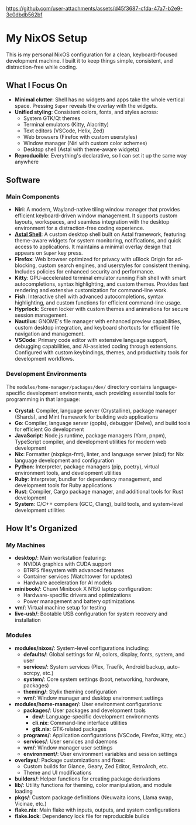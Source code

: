 https://github.com/user-attachments/assets/d45f3687-cfda-47a7-b2e9-3c0dbdb562bf

# My NixOS Setup

This is my personal NixOS configuration for a clean, keyboard-focused development machine. I built it to keep things simple, consistent, and distraction-free while coding.

## What I Focus On

- **Minimal clutter**: Shell has no widgets and apps take the whole vertical space. Pressing `Super` reveals the overlay with the widgets.
- **Unified styling**: Consistent colors, fonts, and styles across:
  - System GTK/Qt themes
  - Terminal emulators (Kitty, Alacritty)
  - Text editors (VSCode, Helix, Zed)
  - Web browsers (Firefox with custom userstyles)
  - Window manager (Niri with custom color schemes)
  - Desktop shell (Astal with theme-aware widgets)
- **Reproducible**: Everything's declarative, so I can set it up the same way anywhere

## Software

### Main Components

- **Niri**: A modern, Wayland-native tiling window manager that provides efficient keyboard-driven window management. It supports custom layouts, workspaces, and seamless integration with the desktop environment for a distraction-free coding experience.
- **[Astal Shell](https://github.com/knoopx/astal-shell)**: A custom desktop shell built on Astal framework, featuring theme-aware widgets for system monitoring, notifications, and quick access to applications. It maintains a minimal overlay design that appears on `Super` key press.
- **Firefox**: Web browser optimized for privacy with uBlock Origin for ad-blocking, custom search engines, and userstyles for consistent theming. Includes policies for enhanced security and performance.
- **Kitty**: GPU-accelerated terminal emulator running Fish shell with smart autocompletions, syntax highlighting, and custom themes. Provides fast rendering and extensive customization for command-line work.
- **Fish**: Interactive shell with advanced autocompletions, syntax highlighting, and custom functions for efficient command-line usage.
- **Hyprlock**: Screen locker with custom themes and animations for secure session management.
- **Nautilus**: GNOME's file manager with enhanced preview capabilities, custom desktop integration, and keyboard shortcuts for efficient file navigation and management.
- **VSCode**: Primary code editor with extensive language support, debugging capabilities, and AI-assisted coding through extensions. Configured with custom keybindings, themes, and productivity tools for development workflows.

### Development Environments

The `modules/home-manager/packages/dev/` directory contains language-specific development environments, each providing essential tools for programming in that language:

- **Crystal**: Compiler, language server (Crystalline), package manager (Shards), and Mint framework for building web applications
- **Go**: Compiler, language server (gopls), debugger (Delve), and build tools for efficient Go development
- **JavaScript**: Node.js runtime, package managers (Yarn, pnpm), TypeScript compiler, and development utilities for modern web development
- **Nix**: Formatter (nixpkgs-fmt), linter, and language server (nixd) for Nix language development and configuration
- **Python**: Interpreter, package managers (pip, poetry), virtual environment tools, and development utilities
- **Ruby**: Interpreter, bundler for dependency management, and development tools for Ruby applications
- **Rust**: Compiler, Cargo package manager, and additional tools for Rust development
- **System**: C/C++ compilers (GCC, Clang), build tools, and system-level development utilities

## How It's Organized

### My Machines

- **desktop/**: Main workstation featuring:
  - NVIDIA graphics with CUDA support
  - BTRFS filesystem with advanced features
  - Container services (Watchtower for updates)
  - Hardware acceleration for AI models
- **minibook/**: Chuwi Minibook X N150 laptop configuration:
  - Hardware-specific drivers and optimizations
  - Power management and battery optimizations
- **vm/**: Virtual machine setup for testing
- **live-usb/**: Bootable USB configuration for system recovery and installation

### Modules

- **modules/nixos/**: System-level configurations including:
  - **defaults/**: Global settings for AI, colors, display, fonts, system, and user
  - **services/**: System services (Plex, Traefik, Android backup, auto-scrcpy, etc.)
  - **system/**: Core system settings (boot, networking, hardware, packages)
  - **theming/**: Stylix theming configuration
  - **wm/**: Window manager and desktop environment settings
- **modules/home-manager/**: User environment configurations:
  - **packages/**: User packages and development tools
    - **dev/**: Language-specific development environments
    - **cli.nix**: Command-line interface utilities
    - **gtk.nix**: GTK-related packages
  - **programs/**: Application configurations (VSCode, Firefox, Kitty, etc.)
  - **services/**: User services and daemons
  - **wm/**: Window manager user settings
  - **environment/**: User environment variables and session settings
- **overlays/**: Package customizations and fixes:
  - Custom builds for Glance, Geary, Zed Editor, RetroArch, etc.
  - Theme and UI modifications
- **builders/**: Helper functions for creating package derivations
- **lib/**: Utility functions for theming, color manipulation, and module loading
- **pkgs/**: Custom package definitions (Neuwaita icons, Llama swap, Vicinae, etc.)
- **flake.nix**: Main flake with inputs, outputs, and system configurations
- **flake.lock**: Dependency lock file for reproducible builds
